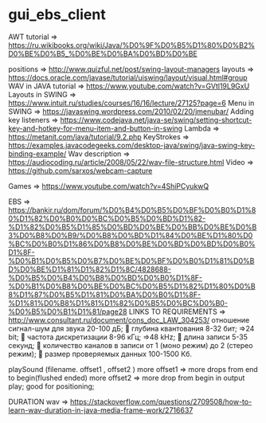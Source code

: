 # gui_ebs_client


AWT tutorial  =>    https://ru.wikibooks.org/wiki/Java/%D0%9F%D0%B5%D1%80%D0%B2%D0%BE%D0%B5_%D0%BE%D0%BA%D0%BD%D0%BE

positions => http://www.quizful.net/post/swing-layout-managers
layouts => https://docs.oracle.com/javase/tutorial/uiswing/layout/visual.html#group
WAV in JAVA tutorial => https://www.youtube.com/watch?v=GVtl19L9GxU
Layouts in SWING => https://www.intuit.ru/studies/courses/16/16/lecture/27125?page=6
Menu in SWING => https://javaswing.wordpress.com/2010/02/20/jmenubar/
Adding key listeners => https://www.codejava.net/java-se/swing/setting-shortcut-key-and-hotkey-for-menu-item-and-button-in-swing
Lambda => https://metanit.com/java/tutorial/9.2.php
KeyStrokes => https://examples.javacodegeeks.com/desktop-java/swing/java-swing-key-binding-example/
Wav description => https://audiocoding.ru/article/2008/05/22/wav-file-structure.html
Video => https://github.com/sarxos/webcam-capture

Games => https://www.youtube.com/watch?v=4ShiPCyukwQ


EBS => https://bankir.ru/dom/forum/%D0%B4%D0%B5%D0%BF%D0%B0%D1%80%D1%82%D0%B0%D0%BC%D0%B5%D0%BD%D1%82-%D1%82%D0%B5%D1%85%D0%BD%D0%BE%D0%BB%D0%BE%D0%B3%D0%B8%D0%B9/%D0%B8%D0%BD%D1%84%D0%BE%D1%80%D0%BC%D0%B0%D1%86%D0%B8%D0%BE%D0%BD%D0%BD%D0%B0%D1%8F-%D0%B1%D0%B5%D0%B7%D0%BE%D0%BF%D0%B0%D1%81%D0%BD%D0%BE%D1%81%D1%82%D1%8C/4828688-%D0%B5%D0%B4%D0%B8%D0%BD%D0%B0%D1%8F-%D0%B1%D0%B8%D0%BE%D0%BC%D0%B5%D1%82%D1%80%D0%B8%D1%87%D0%B5%D1%81%D0%BA%D0%B0%D1%8F-%D1%81%D0%B8%D1%81%D1%82%D0%B5%D0%BC%D0%B0-%D0%B5%D0%B1%D1%81/page28
LINKS TO REQUIREMENTS => http://www.consultant.ru/document/cons_doc_LAW_304253/
отношение сигнал-шум для звука 20-100 дБ;
 глубина квантования 8-32 бит;  =>24 bit;
 частота дискретизации 8-96 кГц;   =>48 kHz;
 длина записи 5-35 секунд;
 количество каналов в записи от 1 (моно режим) до 2 (стерео режим);
 размер проверяемых данных 100-1500 Кб.


playSound (filename. offset1 , offset2 )
more offset1 => more drops from end to begin(flushed ended)
more offset2 => more drop from begin in output play; good for positioning;

DURATION wav => https://stackoverflow.com/questions/2709508/how-to-learn-wav-duration-in-java-media-frame-work/2716637